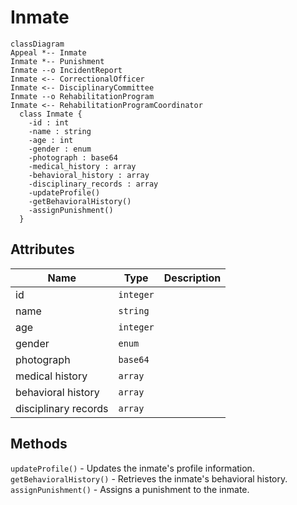 # Inmate

``` mermaid
classDiagram
Appeal *-- Inmate
Inmate *-- Punishment
Inmate --o IncidentReport
Inmate <-- CorrectionalOfficer
Inmate <-- DisciplinaryCommittee
Inmate --o RehabilitationProgram
Inmate <-- RehabilitationProgramCoordinator
  class Inmate {
    -id : int
    -name : string
    -age : int
    -gender : enum
    -photograph : base64
    -medical_history : array
    -behavioral_history : array
    -disciplinary_records : array
    -updateProfile()
    -getBehavioralHistory()
    -assignPunishment()
  }
```

## Attributes

| Name                  | Type      | Description   |
| -                     | -         | -             |
| id                    | `integer` |               |
| name                  | `string`  |               |
| age                   | `integer` |               |
| gender                | `enum`    |               |
| photograph            | `base64`  |               |
| medical history       | `array`   |               |
| behavioral history    | `array`   |               |
| disciplinary records  | `array`   |               |

## Methods
`updateProfile()` - Updates the inmate's profile information.<br/>
`getBehavioralHistory()` - Retrieves the inmate's behavioral history.<br/>
`assignPunishment()` - Assigns a punishment to the inmate.

